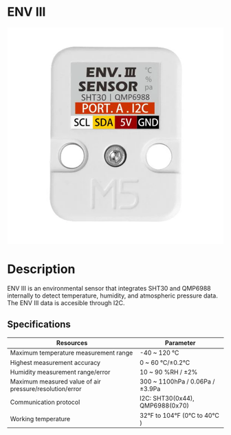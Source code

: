 # ENV III

![Sensor](Sensor.png)

# **Description**

ENV III is an environmental sensor that integrates SHT30 and QMP6988 internally to detect temperature, humidity, and atmospheric pressure data. The ENV III data is accesible through I2C.

## Specifications

| Resources | Parameter |
| --- | --- |
| Maximum temperature measurement range | -40 ~ 120 ℃ |
| Highest measurement accuracy | 0 ~ 60 ℃/±0.2℃ |
| Humidity measurement range/error | 10 ~ 90 %RH / ±2% |
| Maximum measured value of air pressure/resolution/error | 300 ~ 1100hPa / 0.06Pa / ±3.9Pa |
| Communication protocol | I2C: SHT30(0x44), QMP6988(0x70) |
| Working temperature | 32°F to 104°F (0°C to 40°C ) |